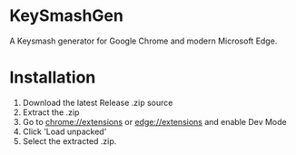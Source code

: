 # KeySmashGen
A Keysmash generator for Google Chrome and modern Microsoft Edge.
# Installation
1. Download the latest Release .zip source 
2. Extract the .zip
3. Go to [chrome://extensions](chrome://extensions) or [edge://extensions](edge://extensions) and enable Dev Mode
4. Click 'Load unpacked'
5. Select the extracted .zip.
